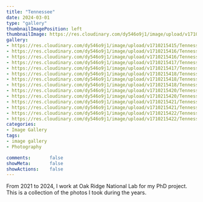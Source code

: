 ```yaml
---
title: "Tennessee"
date: 2024-03-01
type: "gallery"
thumbnailImagePosition: left
thumbnailImage: https://res.cloudinary.com/dy546o9j1/image/upload/v1710215415/Tennessee/DSCF5430_gaahqr.jpg
gallery:
- https://res.cloudinary.com/dy546o9j1/image/upload/v1710215415/Tennessee/DSCF6629_umvw2l.jpg
- https://res.cloudinary.com/dy546o9j1/image/upload/v1710215416/Tennessee/DSCF6325_krfbqr.jpg
- https://res.cloudinary.com/dy546o9j1/image/upload/v1710215416/Tennessee/DSCF6659-HDR-3_kf6k36.jpg
- https://res.cloudinary.com/dy546o9j1/image/upload/v1710215417/Tennessee/DSCF6349_gpxhzh.jpg
- https://res.cloudinary.com/dy546o9j1/image/upload/v1710215417/Tennessee/DSCF6329_f11dnf.jpg
- https://res.cloudinary.com/dy546o9j1/image/upload/v1710215418/Tennessee/DSCF7322_k6mvxc.jpg
- https://res.cloudinary.com/dy546o9j1/image/upload/v1710215418/Tennessee/DSCF6336_hfapid.jpg
- https://res.cloudinary.com/dy546o9j1/image/upload/v1710215418/Tennessee/DSCF7105_ifhpji.jpg
- https://res.cloudinary.com/dy546o9j1/image/upload/v1710215420/Tennessee/DSCF6219_o63967.jpg
- https://res.cloudinary.com/dy546o9j1/image/upload/v1710215420/Tennessee/DSCF6527_qfmznu.jpg
- https://res.cloudinary.com/dy546o9j1/image/upload/v1710215421/Tennessee/DSCF6624_no9p3a.jpg
- https://res.cloudinary.com/dy546o9j1/image/upload/v1710215421/Tennessee/DSCF7327_pfqdx6.jpg
- https://res.cloudinary.com/dy546o9j1/image/upload/v1710215422/Tennessee/DSCF7328_muan0h.jpg
- https://res.cloudinary.com/dy546o9j1/image/upload/v1710215422/Tennessee/DSCF6607_kunxbv.jpg
categories:
- Image Gallery
tags:
- image gallery
- Photography

comments:       false
showMeta:       false
showActions:    false
---
```


From 2021 to 2024, I work at Oak Ridge National Lab for my PhD project. This is a collection of the photos I took during the years.